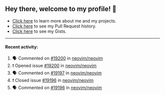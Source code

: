## Hey there, welcome to my profile! 👋

- [Click here](https://seandewar.github.io/) to learn more about me and my projects.
- [Click here](https://github.com/search?p=1&q=author%3Aseandewar+is%3Apr) to see my Pull Request history.
- [Click here](https://gist.github.com/seandewar) to see my Gists.

---

#### Recent activity:

<!--START_SECTION:activity-->
1. 🗣 Commented on [#19200](https://github.com/neovim/neovim/issues/19200) in [neovim/neovim](https://github.com/neovim/neovim)
2. ❗️ Opened issue [#19200](https://github.com/neovim/neovim/issues/19200) in [neovim/neovim](https://github.com/neovim/neovim)
3. 🗣 Commented on [#19197](https://github.com/neovim/neovim/issues/19197) in [neovim/neovim](https://github.com/neovim/neovim)
4. ❗️ Closed issue [#19196](https://github.com/neovim/neovim/issues/19196) in [neovim/neovim](https://github.com/neovim/neovim)
5. 🗣 Commented on [#19196](https://github.com/neovim/neovim/issues/19196) in [neovim/neovim](https://github.com/neovim/neovim)
<!--END_SECTION:activity-->
